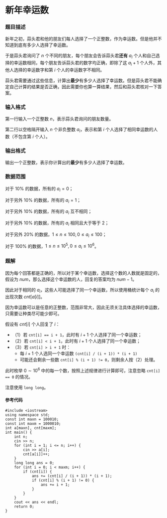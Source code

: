 # 新年幸运数

### 题目描述
新年之初，蒜头君和他的朋友们每人选择了一个正整数，作为幸运数。但是他并不知道到底有多少人选择了幸运数。

于是蒜头君询问了 $n$ 个不同的朋友，每个朋友会告诉蒜头君**还有** $a_i$ 个人和自己选择的幸运数相同，每个朋友告诉蒜头君的数字均正确，即除了这 $a_i + 1$ 个人外，其他人选择的幸运数字和第 $i$ 个人的幸运数字不相同。

蒜头君需要通过这些信息，计算出**最少**有多少人选择了幸运数。但是蒜头君不能确定自己计算的结果是否正确，因此需要你也算一算结果，然后和蒜头君核对一下答案。

### 输入格式

第一行输入一个正整数 $n$，表示蒜头君询问的朋友数量。

第二行以空格隔开输入 $n$ 个非负整数 $a_i$，表示和第 $i$ 个人选择了相同幸运数的人数（不包含第 $i$ 个人）。

### 输出格式

输出一个正整数，表示你计算出的**最少**有多少人选择了幸运数。

### 数据范围

对于 $10\%$ 的数据，所有的 $a_i = 0$；

对于另外 $10\%$ 的数据，所有的 $a_i = 1$；

对于另外 $10\%$ 的数据，所有的 $a_i$ 互不相同；

对于另外 $10\%$ 的数据，所有的 $a_i$ 相同且大于等于 $2$；

对于另外 $20\%$ 的数据，$1\leq n \leq 100, 0\leq a_i \leq 100$；

对于 $100\%$ 的数据，$1\leq n \leq 10^5,0\leq a_i \leq 10^6$。

<div style="page-break-after: always"></div>

### 题解

因为每个回答都是正确的，所以对于某个幸运数，选择这个数的人数就是固定的，假设为 $num$，那么选择这个幸运数的人，回复的答案均为 $num - 1$。

因此对于相同的 $a_i$，这些人可能选择了同一个幸运数，所以使用桶统计每个 $a_i$ 的出现次数 $cnt[a[i]]$。

因为幸运数可以是任意的正整数，范围非常大，因此无须关注具体选择的幸运数，只需要让种类尽可能少即可。

假设有 $cnt[i]$ 个人回复了 $i$：

*   （1）若 `cnt[i] == i + 1`，此时有 $i + 1$ 个人选择了同一个幸运数；
*   （2）若 `cnt[i] < i + 1`，此时有 $i + 1$ 个人选择了同一个幸运数；
*   （3）若 `cnt[i] > i + 1` 时：
    *   每 $i + 1$ 个人选同一个幸运数 `(cnt[i] / (i + 1)) * (i + 1)`
    *   可能还会剩余一些数 `cnt[i] % (i + 1) != 0`，则剩余人按（2）处理。

此时枚举 $0 \sim 10^6$ 中的每一个数，按照上述规律进行计算即可，注意忽略 `cnt[i] == 0` 的情况。

注意使用 `long long`。

#### 参考代码

```c++{.line-numbers}
#include <iostream>
using namespace std;
const int maxn = 100010;
const int maxm = 1000010;
int a[maxn], cnt[maxm];
int main() {
    int n;
    cin >> n;
    for (int i = 1; i <= n; i++) {
        cin >> a[i];
        cnt[a[i]]++;
    }
    long long ans = 0;
    for (int i = 0; i < maxm; i++) {
        if (cnt[i]) {
            ans += (cnt[i] / (i + 1)) * (i + 1);
            if (cnt[i] % (i + 1) != 0) {
                ans += i + 1;
            }
        }
    }
    cout << ans << endl;
    return 0;
}
```

<div style="page-break-after: always"></div>
